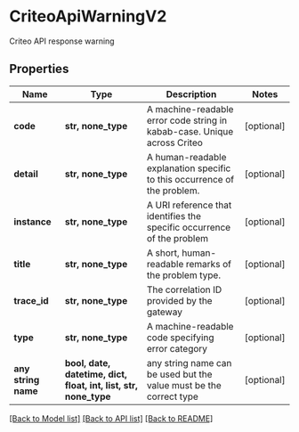 # CriteoApiWarningV2

Criteo API response warning

## Properties
Name | Type | Description | Notes
------------ | ------------- | ------------- | -------------
**code** | **str, none_type** | A machine-readable error code string in kabab-case. Unique across Criteo | [optional] 
**detail** | **str, none_type** | A human-readable explanation specific to this occurrence of the problem. | [optional] 
**instance** | **str, none_type** | A URI reference that identifies the specific occurrence of the problem | [optional] 
**title** | **str, none_type** | A short, human-readable remarks of the problem type. | [optional] 
**trace_id** | **str, none_type** | The correlation ID provided by the gateway | [optional] 
**type** | **str, none_type** | A machine-readable code specifying error category | [optional] 
**any string name** | **bool, date, datetime, dict, float, int, list, str, none_type** | any string name can be used but the value must be the correct type | [optional]

[[Back to Model list]](../README.md#documentation-for-models) [[Back to API list]](../README.md#documentation-for-api-endpoints) [[Back to README]](../README.md)


